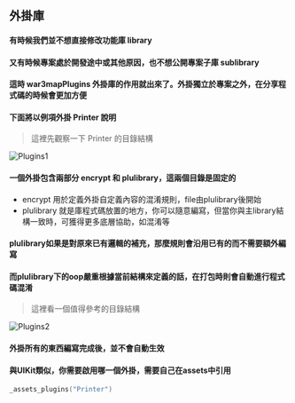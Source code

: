 ## 外掛庫

#### 有時候我們並不想直接修改功能庫 library

#### 又有時候專案處於開發途中或其他原因，也不想公開專案子庫 sublibrary

#### 這時 war3mapPlugins 外掛庫的作用就出來了。外掛獨立於專案之外，在分享程式碼的時候會更加方便

#### 下面將以例項外掛 Printer 說明

> 這裡先觀察一下 Printer 的目錄結構

![Plugins1](https://gitlab.com/h-document/lik/-/raw/main/assets/plugins1.png)

#### 一個外掛包含兩部分 encrypt 和 plulibrary，這兩個目錄是固定的

* encrypt 用於定義外掛自定義內容的混淆規則，file由plulibrary後開始
* plulibrary 就是庫程式碼放置的地方，你可以隨意編寫，但當你與主library結構一致時，可獲得更多底層協助，如混淆等

#### plulibrary如果是對原來已有邏輯的補充，那麼規則會**沿用已有的而不需要額外編寫**

#### 而plulibrary下的oop嚴重根據當前結構來定義的話，在打包時則會自動進行程式碼混淆

> 這裡看一個值得參考的目錄結構

![Plugins2](https://gitlab.com/h-document/lik/-/raw/main/assets/plugins2.png)

#### 外掛所有的東西編寫完成後，並不會自動生效

#### 與UIKit類似，你需要啟用哪一個外掛，需要自己在assets中引用

```lua
_assets_plugins("Printer")
```
